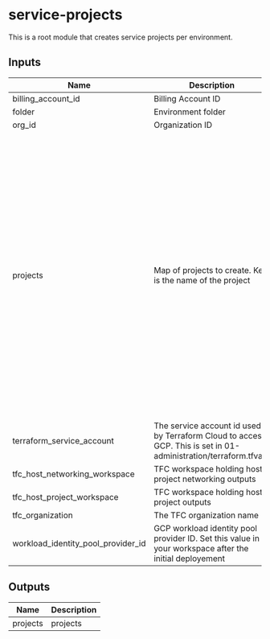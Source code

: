 # service-projects
This is a root module that creates service projects per environment.

## Inputs

| Name | Description | Type | Default | Required |
|------|-------------|------|---------|:-----:|
| billing\_account\_id | Billing Account ID | `any` | n/a | yes |
| folder | Environment folder | `any` | n/a | yes |
| org\_id | Organization ID | `any` | n/a | yes |
| projects | Map of projects to create. Key is the name of the project | <pre>map(object({<br>    svpc_host_project = optional(string, "")<br>    shared_vpc_subnets = optional(list(object({<br>      subnet_name = string<br>      region      = string<br>      network     = string<br>    })), [])<br>    vpc_service_control_attach_enabled = optional(bool, false)<br>    vpc_service_control_sleep_duration = optional(string, "60s")<br>    access_context_manager_policy_name = optional(string, null)<br>    vpc_service_control_name           = optional(string, "") //Name of the shared VPC that is part of the service control perimeter<br>    labels                             = optional(map(string), {})<br>    activate_apis = optional(list(string), [<br>      "compute.googleapis.com",<br>      "container.googleapis.com",<br>      "dataproc.googleapis.com",<br>      "dataflow.googleapis.com",<br>      "composer.googleapis.com",<br>      "vpcaccess.googleapis.com",<br>      "dns.googleapis.com",<br>      "servicenetworking.googleapis.com",<br>    ])<br>  }))<br></pre> | n/a | yes |
| terraform\_service\_account | The service account id used by Terraform Cloud to access GCP. This is set in 01-administration/terraform.tfvars | `any` | n/a | yes |
| tfc\_host\_networking\_workspace | TFC workspace holding host project networking outputs | `any` | n/a | yes |
| tfc\_host\_project\_workspace | TFC workspace holding host project outputs | `any` | n/a | yes |
| tfc\_organization | The TFC organization name | `any` | n/a | yes |
| workload\_identity\_pool\_provider\_id | GCP workload identity pool provider ID. Set this value in your workspace after the initial deployement | `string` | n/a | yes |

## Outputs

| Name | Description |
|------|-------------|
| projects | projects |